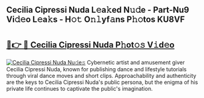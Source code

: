 ## Cecilia Cipressi Nuda L𝚎a𝚔ed N𝚞𝚍e - Part-Nu9 Vi𝚍𝚎o L𝚎a𝚔s - H𝚘𝚝 O𝚗𝚕yf𝚊ns P𝚑𝚘tos KU8VF

# <h2><a href="http://kf10jwo.oniu.top/?m=Cecilia+Cipressi+Nuda">🔗👉 🔴 Cecilia Cipressi Nuda P𝚑ot𝚘𝚜 V𝚒d𝚎o</a></h2>

[![Cecilia Cipressi Nuda Nu𝚍e𝚜](https://i.imgur.com/0qMVB7G.gif)](http://kf10jwo.oniu.top/?m=Cecilia+Cipressi+Nuda)
Cybernetic artist and amusement giver Cecilia Cipressi Nuda, known for publishing dance and lifestyle tutorials through viral dance moves and short clips. Approachability and authenticity are the keys to Cecilia Cipressi Nuda's public persona, but the enigma of his private life continues to captivate the public's imagination.  
